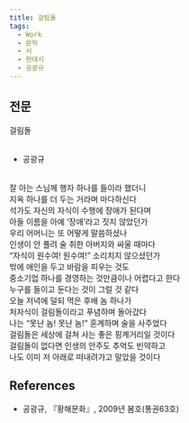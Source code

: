 ```yaml
---
title: 걸림돌
tags:
  - Work
  - 문학
  - 시
  - 현대시
  - 공광규
---
```


## 전문
걸림돌<br />
<br />
- 공광규<br />
<br />
잘 아는 스님께 행자 하나를 들이라 했더니<br />
지옥 하나를 더 두는 거라며 마다하신다<br />
석가도 자신의 자식이 수행에 장애가 된다며<br />
아들 이름을 아예 ‘장애’라고 짓지 않았던가<br />
우리 어머니는 또 어떻게 말씀하셨나<br />
인생이 안 풀려 술 취한 아버지와 싸울 때마다<br />
“자식이 원수여! 원수여!” 소리치지 않으셨던가<br />
밖에 애인을 두고 바람을 피우는 것도<br />
중소기업 하나를 경영하는 것만큼이나 어렵다고 한다<br />
누구를 들이고 둔다는 것이 그럴 것 같다<br />
오늘 저녁에 덜되 먹은 후배 놈 하나가<br />
처자식이 걸림돌이라고 푸념하며 돌아갔다<br />
나는 “못난 놈! 못난 놈!” 훈계하며 술을 사주었다<br />
걸림돌은 세상에 걸쳐 사는 좋은 핑계거리일 것이다<br />
걸림돌이 없다면 인생의 안주도 추억도 빈약하고<br />
나도 이미 저 아래로 떠내려가고 말았을 것이다

## References
- 공광규, 『황해문화』, 2009년 봄호(통권63호)
